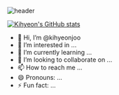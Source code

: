 ![header](https://capsule-render.vercel.app/api?type=wave&color=auto&height=300&section=header&text=Kihyeon's%20Github&fontSize=90)

[![Kihyeon's GitHub stats](https://github-readme-stats.vercel.app/api?username=kihyeonjoo&theme=radical)](https://github.com/kihyeonjoo/github-readme-stats)

- 👋 Hi, I’m @kihyeonjoo
- 👀 I’m interested in ...
- 🌱 I’m currently learning ...
- 💞️ I’m looking to collaborate on ...
- 📫 How to reach me ...
- 😄 Pronouns: ...
- ⚡ Fun fact: ...

<!---
kihyeonjoo/kihyeonjoo is a ✨ special ✨ repository because its `README.md` (this file) appears on your GitHub profile.
You can click the Preview link to take a look at your changes.
--->
